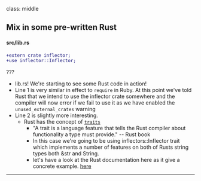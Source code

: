 class: middle
## Mix in some pre-written Rust
#### src/lib.rs

```diff
+extern crate inflector;
+use inflector::Inflector;
```

???

- lib.rs! We're starting to see some Rust code in action!
- Line 1 is very similar in effect to `require` in Ruby. At this point we've told
  Rust that we intend to use the inflector crate somewhere and the compiler will
  now error if we fail to use it as we have enabled the `unused_external_crates`
  warning
- Line 2 is slightly more interesting.
  - Rust has the concept of [`traits`](https://doc.rust-lang.org/book/traits.html)
    - "A trait is a language feature that tells the Rust compiler about
      functionality a type must provide." -- Rust book
    - In this case we're going to be using inflectors::Inflector trait which
      implements a number of features on both of Rusts string types both &str
      and String.
    - let's have a look at the Rust documentation here as it give a concrete
      example. [here](https://doc.rust-lang.org/book/traits.html)
---
